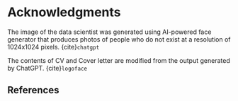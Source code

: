 # Acknowledgments

The image of the data scientist was generated using AI-powered face generator that produces photos of people who do not exist at a resolution of 1024x1024 pixels.
{cite}`chatgpt`


The contents of CV and Cover letter are modified from the output generated by ChatGPT.
{cite}`logoface`


## References

```{bibliography}

